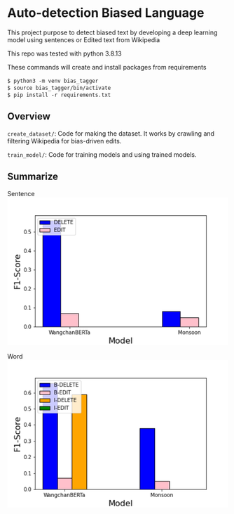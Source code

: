 # Auto-detection Biased Language

This project purpose to detect biased text by developing a deep learning model using sentences or Edited text from Wikipedia

This repo was tested with python 3.8.13

These commands will create and install packages from requirements
```
$ python3 -m venv bias_tagger
$ source bias_tagger/bin/activate
$ pip install -r requirements.txt

```

## Overview

`create_dataset/`: Code for making the dataset. It works by crawling and filtering Wikipedia for bias-driven edits.

`train_model/`: Code for training models and using trained models.

## Summarize

Sentence
<img src="summarize/sentence.png" alt="sentence" width="650"/>

Word
<img src="summarize/word.png" alt="word" width="650"/>
